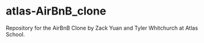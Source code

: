 # atlas-AirBnB_clone
Repository for the AirBnB Clone by Zack Yuan and Tyler Whitchurch at Atlas School.
